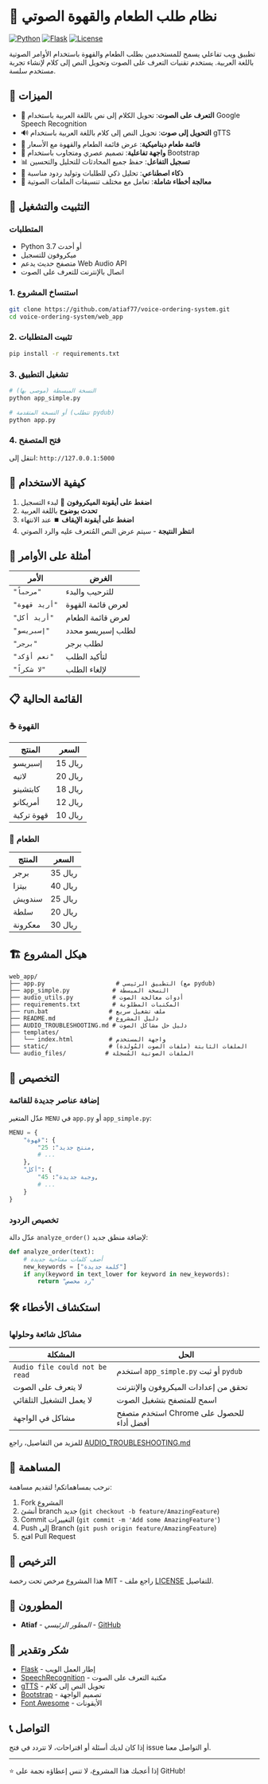 # 🎤 نظام طلب الطعام والقهوة الصوتي

[![Python](https://img.shields.io/badge/Python-3.7+-blue.svg)](https://python.org)
[![Flask](https://img.shields.io/badge/Flask-2.3+-green.svg)](https://flask.palletsprojects.com)
[![License](https://img.shields.io/badge/License-MIT-yellow.svg)](LICENSE)

تطبيق ويب تفاعلي يسمح للمستخدمين بطلب الطعام والقهوة باستخدام الأوامر الصوتية باللغة العربية. يستخدم تقنيات التعرف على الصوت وتحويل النص إلى كلام لإنشاء تجربة مستخدم سلسة.

## 🌟 الميزات

- 🎤 **التعرف على الصوت**: تحويل الكلام إلى نص باللغة العربية باستخدام Google Speech Recognition
- 🔊 **التحويل إلى صوت**: تحويل النص إلى كلام باللغة العربية باستخدام gTTS
- 🍕 **قائمة طعام ديناميكية**: عرض قائمة الطعام والقهوة مع الأسعار
- 📱 **واجهة تفاعلية**: تصميم عصري ومتجاوب باستخدام Bootstrap
- 📊 **تسجيل التفاعل**: حفظ جميع المحادثات للتحليل والتحسين
- 🎯 **ذكاء اصطناعي**: تحليل ذكي للطلبات وتوليد ردود مناسبة
- 🔧 **معالجة أخطاء شاملة**: تعامل مع مختلف تنسيقات الملفات الصوتية

## 🚀 التثبيت والتشغيل

### المتطلبات
- Python 3.7 أو أحدث
- ميكروفون للتسجيل
- متصفح حديث يدعم Web Audio API
- اتصال بالإنترنت للتعرف على الصوت

### 1. استنساخ المشروع
```bash
git clone https://github.com/atiaf77/voice-ordering-system.git
cd voice-ordering-system/web_app
```

### 2. تثبيت المتطلبات
```bash
pip install -r requirements.txt
```

### 3. تشغيل التطبيق
```bash
# النسخة المبسطة (موصى بها)
python app_simple.py

# أو النسخة المتقدمة (تتطلب pydub)
python app.py
```

### 4. فتح المتصفح
انتقل إلى: `http://127.0.0.1:5000`

## 🎯 كيفية الاستخدام

1. **اضغط على أيقونة الميكروفون** 🎤 لبدء التسجيل
2. **تحدث بوضوح** باللغة العربية
3. **اضغط على أيقونة الإيقاف** ⏹️ عند الانتهاء
4. **انتظر النتيجة** - سيتم عرض النص المُتعرف عليه والرد الصوتي

## 💬 أمثلة على الأوامر

| الأمر | الغرض |
|-------|--------|
| `"مرحباً"` | للترحيب والبدء |
| `"أريد قهوة"` | لعرض قائمة القهوة |
| `"أريد أكل"` | لعرض قائمة الطعام |
| `"إسبريسو"` | لطلب إسبريسو محدد |
| `"برجر"` | لطلب برجر |
| `"نعم أؤكد"` | لتأكيد الطلب |
| `"لا شكراً"` | لإلغاء الطلب |

## 📋 القائمة الحالية

### ☕ القهوة
| المنتج | السعر |
|--------|-------|
| إسبريسو | 15 ريال |
| لاتيه | 20 ريال |
| كابتشينو | 18 ريال |
| أمريكانو | 12 ريال |
| قهوة تركية | 10 ريال |

### 🍔 الطعام
| المنتج | السعر |
|--------|-------|
| برجر | 35 ريال |
| بيتزا | 40 ريال |
| سندويش | 25 ريال |
| سلطة | 20 ريال |
| معكرونة | 30 ريال |

## 🏗️ هيكل المشروع

```
web_app/
├── app.py                    # التطبيق الرئيسي (مع pydub)
├── app_simple.py            # النسخة المبسطة
├── audio_utils.py           # أدوات معالجة الصوت
├── requirements.txt         # المكتبات المطلوبة
├── run.bat                 # ملف تشغيل سريع
├── README.md               # دليل المشروع
├── AUDIO_TROUBLESHOOTING.md # دليل حل مشاكل الصوت
├── templates/
│   └── index.html          # واجهة المستخدم
├── static/                 # الملفات الثابتة (ملفات الصوت المُولدة)
└── audio_files/           # الملفات الصوتية المُسجلة
```

## 🔧 التخصيص

### إضافة عناصر جديدة للقائمة
عدّل المتغير `MENU` في `app.py` أو `app_simple.py`:

```python
MENU = {
    "قهوة": {
        "منتج جديد": 25,
        # ...
    },
    "أكل": {
        "وجبة جديدة": 45,
        # ...
    }
}
```

### تخصيص الردود
عدّل دالة `analyze_order()` لإضافة منطق جديد:

```python
def analyze_order(text):
    # أضف كلمات مفتاحية جديدة
    new_keywords = ["كلمة جديدة"]
    if any(keyword in text_lower for keyword in new_keywords):
        return "رد مخصص"
```

## 🛠️ استكشاف الأخطاء

### مشاكل شائعة وحلولها

| المشكلة | الحل |
|---------|------|
| `Audio file could not be read` | استخدم `app_simple.py` أو ثبت `pydub` |
| لا يتعرف على الصوت | تحقق من إعدادات الميكروفون والإنترنت |
| لا يعمل التشغيل التلقائي | اسمح للمتصفح بتشغيل الصوت |
| مشاكل في الواجهة | استخدم متصفح Chrome للحصول على أفضل أداء |

للمزيد من التفاصيل، راجع [AUDIO_TROUBLESHOOTING.md](AUDIO_TROUBLESHOOTING.md)

## 🤝 المساهمة

نرحب بمساهماتكم! لتقديم مساهمة:

1. Fork المشروع
2. أنشئ branch جديد (`git checkout -b feature/AmazingFeature`)
3. Commit التغييرات (`git commit -m 'Add some AmazingFeature'`)
4. Push إلى Branch (`git push origin feature/AmazingFeature`)
5. افتح Pull Request

## 📝 الترخيص

هذا المشروع مرخص تحت رخصة MIT - راجع ملف [LICENSE](LICENSE) للتفاصيل.

## 👥 المطورون

- **Atiaf** - *المطور الرئيسي* - [GitHub](https://github.com/atiaf77)

## 🙏 شكر وتقدير

- [Flask](https://flask.palletsprojects.com/) - إطار العمل الويب
- [SpeechRecognition](https://pypi.org/project/SpeechRecognition/) - مكتبة التعرف على الصوت
- [gTTS](https://gtts.readthedocs.io/) - تحويل النص إلى كلام
- [Bootstrap](https://getbootstrap.com/) - تصميم الواجهة
- [Font Awesome](https://fontawesome.com/) - الأيقونات

## 📞 التواصل

إذا كان لديك أسئلة أو اقتراحات، لا تتردد في فتح issue أو التواصل معنا.

---

⭐ إذا أعجبك هذا المشروع، لا تنس إعطاؤه نجمة على GitHub!
